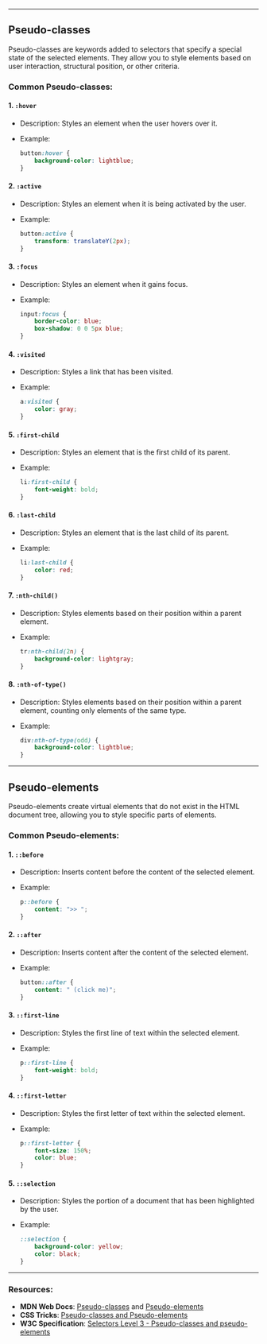 
---

## Pseudo-classes

Pseudo-classes are keywords added to selectors that specify a special state of the selected elements. They allow you to style elements based on user interaction, structural position, or other criteria.

### Common Pseudo-classes:

#### 1. `:hover`

- Description: Styles an element when the user hovers over it.
- Example:
  
  ```css
  button:hover {
      background-color: lightblue;
  }
  ```

#### 2. `:active`

- Description: Styles an element when it is being activated by the user.
- Example:
  
  ```css
  button:active {
      transform: translateY(2px);
  }
  ```

#### 3. `:focus`

- Description: Styles an element when it gains focus.
- Example:

  ```css
  input:focus {
      border-color: blue;
      box-shadow: 0 0 5px blue;
  }
  ```

#### 4. `:visited`

- Description: Styles a link that has been visited.
- Example:
 
  ```css
  a:visited {
      color: gray;
  }
  ```

#### 5. `:first-child`

- Description: Styles an element that is the first child of its parent.
- Example:
  
  ```css
  li:first-child {
      font-weight: bold;
  }
  ```

#### 6. `:last-child`

- Description: Styles an element that is the last child of its parent.
- Example:
  
  ```css
  li:last-child {
      color: red;
  }
  ```

#### 7. `:nth-child()`

- Description: Styles elements based on their position within a parent element.
- Example:

  ```css
  tr:nth-child(2n) {
      background-color: lightgray;
  }
  ```

#### 8. `:nth-of-type()`

- Description: Styles elements based on their position within a parent element, counting only elements of the same type.
- Example:
  
  ```css
  div:nth-of-type(odd) {
      background-color: lightblue;
  }
  ```

---

## Pseudo-elements

Pseudo-elements create virtual elements that do not exist in the HTML document tree, allowing you to style specific parts of elements.

### Common Pseudo-elements:

#### 1. `::before`

- Description: Inserts content before the content of the selected element.
- Example:
  
  ```css
  p::before {
      content: ">> ";
  }
  ```

#### 2. `::after`

- Description: Inserts content after the content of the selected element.
- Example:
  
  ```css
  button::after {
      content: " (click me)";
  }
  ```

#### 3. `::first-line`

- Description: Styles the first line of text within the selected element.
- Example:
 
  ```css
  p::first-line {
      font-weight: bold;
  }
  ```

#### 4. `::first-letter`

- Description: Styles the first letter of text within the selected element.
- Example:
 
  ```css
  p::first-letter {
      font-size: 150%;
      color: blue;
  }
  ```

#### 5. `::selection`

- Description: Styles the portion of a document that has been highlighted by the user.
- Example:
 
  ```css
  ::selection {
      background-color: yellow;
      color: black;
  }
  ```

---

### Resources:

- **MDN Web Docs**: [Pseudo-classes](https://developer.mozilla.org/en-US/docs/Web/CSS/Pseudo-classes) and [Pseudo-elements](https://developer.mozilla.org/en-US/docs/Web/CSS/Pseudo-elements)
- **CSS Tricks**: [Pseudo-classes and Pseudo-elements](https://css-tricks.com/almanac/selectors/p/)
- **W3C Specification**: [Selectors Level 3 - Pseudo-classes and pseudo-elements](https://www.w3.org/TR/selectors-3/#pseudo-classes)
